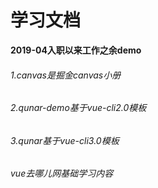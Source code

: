 # 学习文档

**2019-04入职以来工作之余demo**


###### 1.canvas是掘金canvas小册  
###### 2.qunar-demo基于vue-cli2.0模板  
###### 3.qunar基于vue-cli3.0模板  
###### vue去哪儿网基础学习内容